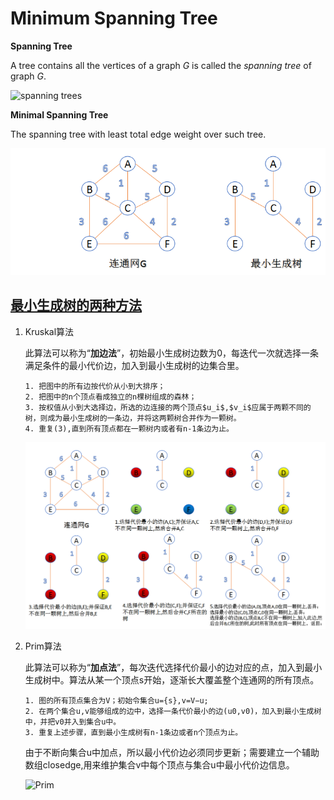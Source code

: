# Minimum Spanning Tree

**Spanning Tree**
   
A tree contains all the vertices of a graph $G$ is called the *spanning tree* of graph $G$.

![spanning trees](../../../Images/TSP_spanning_trees.jpg)

**Minimal Spanning Tree**

The spanning tree with least total edge weight over such tree.

![MST](../../Images/Graph_MST.png)

## [最小生成树的两种方法](https://blog.csdn.net/a2392008643/article/details/81781766)

1. Kruskal算法
   
   此算法可以称为“**加边法**”，初始最小生成树边数为0，每迭代一次就选择一条满足条件的最小代价边，加入到最小生成树的边集合里。 
   ```
   1. 把图中的所有边按代价从小到大排序； 
   2. 把图中的n个顶点看成独立的n棵树组成的森林； 
   3. 按权值从小到大选择边，所选的边连接的两个顶点$u_i$,$v_i$应属于两颗不同的树，则成为最小生成树的一条边，并将这两颗树合并作为一颗树。 
   4. 重复(3),直到所有顶点都在一颗树内或者有n-1条边为止。
   ```
   ![Kruskal](../../Images/Graph_MST_Kruskal.png)
2. Prim算法
   
   此算法可以称为“**加点法**”，每次迭代选择代价最小的边对应的点，加入到最小生成树中。算法从某一个顶点s开始，逐渐长大覆盖整个连通网的所有顶点。
   ```
   1. 图的所有顶点集合为V；初始令集合u={s},v=V−u;
   2. 在两个集合u,v能够组成的边中，选择一条代价最小的边(u0,v0)，加入到最小生成树中，并把v0并入到集合u中。
   3. 重复上述步骤，直到最小生成树有n-1条边或者n个顶点为止。
   ```

   由于不断向集合u中加点，所以最小代价边必须同步更新；需要建立一个辅助数组closedge,用来维护集合v中每个顶点与集合u中最小代价边信息。

   ![Prim](../../../Images/Graph_MST_prim.png)

   
   
